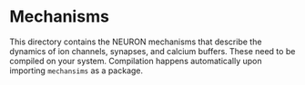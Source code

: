 # Mechanisms

This directory contains the NEURON mechanisms that describe the dynamics of ion channels, synapses, and calcium buffers.
These need to be compiled on your system. Compilation happens automatically upon importing `mechansims` as a package.